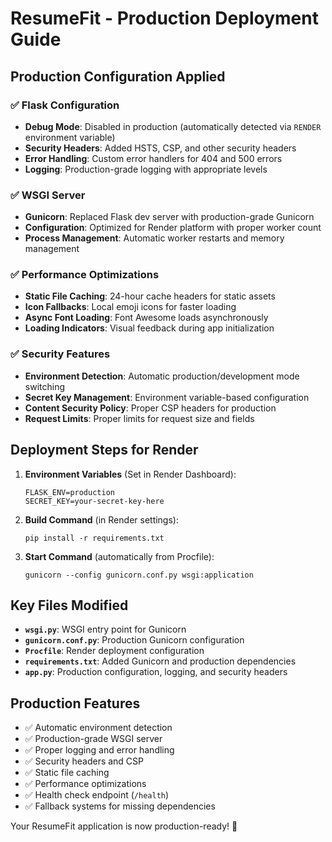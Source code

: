 # ResumeFit - Production Deployment Guide

## Production Configuration Applied

### ✅ Flask Configuration
- **Debug Mode**: Disabled in production (automatically detected via `RENDER` environment variable)
- **Security Headers**: Added HSTS, CSP, and other security headers
- **Error Handling**: Custom error handlers for 404 and 500 errors
- **Logging**: Production-grade logging with appropriate levels

### ✅ WSGI Server
- **Gunicorn**: Replaced Flask dev server with production-grade Gunicorn
- **Configuration**: Optimized for Render platform with proper worker count
- **Process Management**: Automatic worker restarts and memory management

### ✅ Performance Optimizations
- **Static File Caching**: 24-hour cache headers for static assets
- **Icon Fallbacks**: Local emoji icons for faster loading
- **Async Font Loading**: Font Awesome loads asynchronously
- **Loading Indicators**: Visual feedback during app initialization

### ✅ Security Features
- **Environment Detection**: Automatic production/development mode switching
- **Secret Key Management**: Environment variable-based configuration
- **Content Security Policy**: Proper CSP headers for production
- **Request Limits**: Proper limits for request size and fields

## Deployment Steps for Render

1. **Environment Variables** (Set in Render Dashboard):
   ```
   FLASK_ENV=production
   SECRET_KEY=your-secret-key-here
   ```

2. **Build Command** (in Render settings):
   ```
   pip install -r requirements.txt
   ```

3. **Start Command** (automatically from Procfile):
   ```
   gunicorn --config gunicorn.conf.py wsgi:application
   ```

## Key Files Modified

- **`wsgi.py`**: WSGI entry point for Gunicorn
- **`gunicorn.conf.py`**: Production Gunicorn configuration
- **`Procfile`**: Render deployment configuration
- **`requirements.txt`**: Added Gunicorn and production dependencies
- **`app.py`**: Production configuration, logging, and security headers

## Production Features

- ✅ Automatic environment detection
- ✅ Production-grade WSGI server
- ✅ Proper logging and error handling
- ✅ Security headers and CSP
- ✅ Static file caching
- ✅ Performance optimizations
- ✅ Health check endpoint (`/health`)
- ✅ Fallback systems for missing dependencies

Your ResumeFit application is now production-ready! 🚀